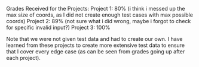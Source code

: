 Grades Received for the Projects:
Project 1: 80% (i think i messed up the max size of coords, as I did not create enough test cases with max possible coords)
Project 2: 89% (not sure what i did wrong, maybe i forgot to check for specific invalid input?)
Project 3: 100%

Note that we were not given test data and had to create our own. I have learned from these projects to create more extensive test data to ensure that I cover every edge case (as can be seen from grades going up after each project).
